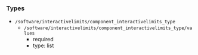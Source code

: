### Types

- `/software/interactivelimits/component_interactivelimits_type`
    - `/software/interactivelimits/component_interactivelimits_type/values`
        - required
        - type: list

